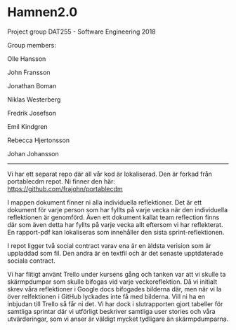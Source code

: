 # Hamnen2.0
Project group DAT255 - Software Engineering 2018

Group members: 

Olle Hansson

John Fransson

Jonathan Boman

Niklas Westerberg

Fredrik Josefson

Emil Kindgren

Rebecca Hjertonsson

Johan Johansson

-------------------------------------------------------------------------------------------------------------------------
Vi har ett separat repo där all vår kod är lokaliserad. Den är forkad från portablecdm repot. Ni finner den här: https://github.com/frajohn/portablecdm

I mappen dokument finner ni alla individuella reflektioner. Det är ett dokument för varje person som har fyllts på
varje vecka när den individuella reflektionen är genomförd. Även ett dokument kallat team reflection finns där som även 
detta har fyllts på varje vecka allt eftersom vi har reflekterat. En rapport-pdf kan lokaliseras som innehåller den sista sprint-reflektionen. 

I repot ligger två social contract varav ena är en äldsta verision som är uppladdad som fil. Den andra är en textfil och är det senaste upptdaterade sociala contract. 

Vi har flitigt använt Trello under kursens gång och tanken var att vi skulle ta skärmpdumpar som skulle bifogas vid varje
veckoreflektion. Då vi initialt skrev våra reflektioner i Google docs bifogades bilderna där, men när vi la över relfektionen 
i GitHub lyckades inte få med bilderna. Vill ni ha en inbjudan till Trello så får ni det. Vi har dock i slutrapporten gjort tabeller för samtliga sprintar där vi utförligt beskriver samtliga user stories och våra utvärderingar, som vi anser är väldigt mycket tydligare än skärmpdumparna.



